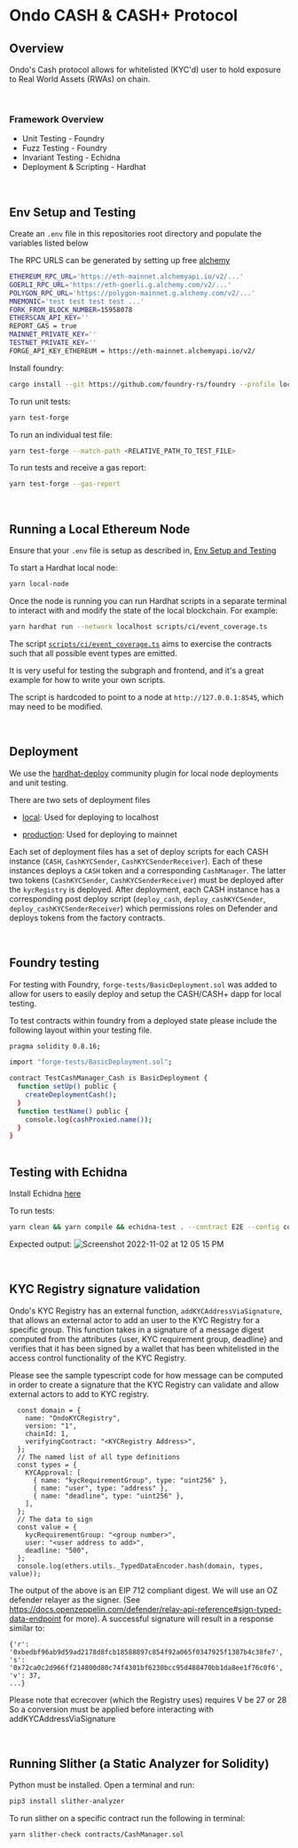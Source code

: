# Ondo CASH & CASH+ Protocol
## Overview
Ondo's Cash protocol allows for whitelisted (KYC'd) user to hold exposure to Real World Assets (RWAs) on chain. 

<br>

<h3>Framework Overview</h3>

  * Unit Testing - Foundry
  * Fuzz Testing - Foundry
  * Invariant Testing - Echidna
  * Deployment & Scripting - Hardhat

<br>

## Env Setup and Testing
Create an `.env` file in this repositories root directory and populate the variables listed below

The RPC URLS can be generated by setting up free [alchemy](https://www.alchemy.com/) 

```sh
ETHEREUM_RPC_URL='https://eth-mainnet.alchemyapi.io/v2/...'
GOERLI_RPC_URL='https://eth-goerli.g.alchemy.com/v2/...'
POLYGON_RPC_URL='https://polygon-mainnet.g.alchemy.com/v2/...'
MNEMONIC='test test test test ...'
FORK_FROM_BLOCK_NUMBER=15958078
ETHERSCAN_API_KEY='' 
REPORT_GAS = true
MAINNET_PRIVATE_KEY=''
TESTNET_PRIVATE_KEY=''
FORGE_API_KEY_ETHEREUM = https://eth-mainnet.alchemyapi.io/v2/
```
Install foundry:
```sh
cargo install --git https://github.com/foundry-rs/foundry --profile local --locked foundry-cli anvil
```
To run unit tests:
```sh
yarn test-forge
```
To run an individual test file:
```sh
yarn test-forge --match-path <RELATIVE_PATH_TO_TEST_FILE>
```
To run tests and receive a gas report:
```sh
yarn test-forge --gas-report
```
<br>


## Running a Local Ethereum Node

Ensure that your `.env` file is setup as described in, [Env Setup and Testing](#env-setup-and-testing)

To start a Hardhat local node:
```sh
yarn local-node 
```
Once the node is running you can run Hardhat scripts in a separate terminal to interact with and modify the state of the local blockchain. For example:
```sh
yarn hardhat run --network localhost scripts/ci/event_coverage.ts
```
The script [`scripts/ci/event_coverage.ts`](scripts/ci/event_coverage.ts) aims to exercise the contracts such that all possible event types are emitted.

It is very useful for testing the subgraph and frontend, and it's a great example for how to write your own scripts.

The script is hardcoded to point to a node at `http://127.0.0.1:8545`, which may need to be modified.

<br>

## Deployment

We use the [hardhat-deploy](https://github.com/wighawag/hardhat-deploy/tree/master) community plugin for local node deployments and unit testing.

There are two sets of deployment files 

  * [local](deploy/local): Used for deploying to localhost

  * [production](deploy/production): Used for deploying to mainnet

Each set of deployment files has a set of deploy scripts for each CASH instance (`CASH`, `CashKYCSender`, `CashKYCSenderReceiver`). Each of these instances deploys a `CASH` token and a corresponding `CashManager`. The latter two tokens (`CashKYCSender`, `CashKYCSenderReceiver`) must be deployed after the `kycRegistry` is deployed. After deployment, each CASH instance has a corresponding post deploy script (`deploy_cash`, `deploy_cashKYCSender`, `deploy_cashKYCSenderReceiver`) which permissions roles on Defender and deploys tokens from the factory contracts.

<br>

## Foundry testing
For testing with Foundry, `forge-tests/BasicDeployment.sol` was added to allow for users to easily deploy and setup the CASH/CASH+ dapp for local testing. 

To test contracts within foundry from a deployed state please include the following layout within your testing file.
```sh
pragma solidity 0.8.16;

import "forge-tests/BasicDeployment.sol";

contract TestCashManager_Cash is BasicDeployment {
  function setUp() public {
    createDeploymentCash();
  }
  function testName() public {
    console.log(cashProxied.name());
  }
}
 
```

## Testing with Echidna 
Install Echidna [here](https://formulae.brew.sh/formula/echidna)

To run tests:
```sh
yarn clean && yarn compile && echidna-test . --contract E2E --config contracts/echidna/config.yaml
```
Expected output:
 ![Screenshot 2022-11-02 at 12 05 15 PM](https://user-images.githubusercontent.com/88335455/199544715-eeffdb56-3dc2-46ec-987f-3d5b99334a64.png)

<br>

## KYC Registry signature validation
Ondo's KYC Registry has an external function, `addKYCAddressViaSignature`, that
allows an external actor to add an user to the KYC Registry for
a specific group. This function takes in a signature of a message digest computed from the attributes {user, KYC requirement group, deadline} and verifies that it has been signed by a wallet that has been whitelisted in the access control functionality
of the KYC Registry.

Please see the sample typescript code for how message can be computed
in order to create a signature that the KYC Registry can validate and allow external actors to add to KYC registry.
```
  const domain = {
    name: "OndoKYCRegistry",
    version: "1",
    chainId: 1,
    verifyingContract: "<KYCRegistry Address>",
  };
  // The named list of all type definitions
  const types = {
    KYCApproval: [
      { name: "kycRequirementGroup", type: "uint256" },
      { name: "user", type: "address" },
      { name: "deadline", type: "uint256" },
    ],
  };
  // The data to sign
  const value = {
    kycRequirementGroup: "<group number>",
    user: "<user address to add>",
    deadline: "500",
  };
  console.log(ethers.utils._TypedDataEncoder.hash(domain, types, value));
```
  The output of the above is an EIP 712 compliant digest. We will use an
  OZ defender relayer as the signer.
  (See https://docs.openzeppelin.com/defender/relay-api-reference#sign-typed-data-endpoint for more).
  A successful signature will result in a response similar to:
  ```
  {'r': '0xbedbf96ab9d59ad2178d8fcb18588897c854f92a065f0347925f1387b4c38fe7',
  's': '0x72ca0c2d966ff214800d80c74f4301bf6230bcc95d488470bb1da8ee1f76c0f6',
  'v': 37,
  ...}
  ```
  Please note that ecrecover (which the Registry uses) requires V be 27 or 28
  So a conversion must be applied before interacting with addKYCAddressViaSignature


<br>

## Running Slither (a Static Analyzer for Solidity)

Python must be installed. Open a terminal and run:

```sh
pip3 install slither-analyzer
```

To run slither on a specific contract run the following in terminal:

```sh
yarn slither-check contracts/CashManager.sol
```